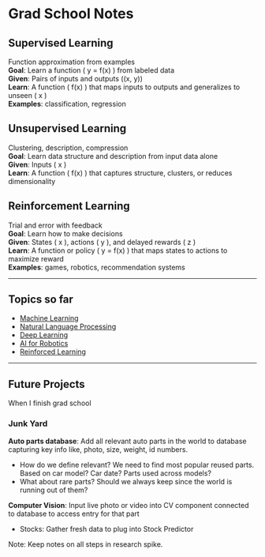# Grad School Notes

## **Supervised Learning** 
Function approximation from examples  
**Goal**: Learn a function \( y = f(x) \) from labeled data  
**Given**: Pairs of inputs and outputs \((x, y)\)  
**Learn**: A function \( f(x) \) that maps inputs to outputs and generalizes to unseen \( x \)  
**Examples**: classification, regression

## **Unsupervised Learning**  
Clustering, description, compression  
**Goal**: Learn data structure and description from input data alone  
**Given**: Inputs \( x \)  
**Learn**: A function \( f(x) \) that captures structure, clusters, or reduces dimensionality  

## **Reinforcement Learning**  
Trial and error with feedback  
**Goal**: Learn how to make decisions  
**Given**: States \( x \), actions \( y \), and delayed rewards \( z \)  
**Learn**: A function or policy \( y = f(x) \) that maps states to actions to maximize reward  
**Examples**: games, robotics, recommendation systems
___
## **Topics so far**

- [Machine Learning](ml/index.md)  
- [Natural Language Processing](nlp/index.md)  
- [Deep Learning](dl/index.md)  
- [AI for Robotics](robotics/index.md)  
- [Reinforced Learning](rl/index.md)  

---
## **Future Projects**

When I finish grad school

### **Junk Yard**  

**Auto parts database**: Add all relevant auto parts in the world to database capturing key info like, photo, size, weight, id numbers.  
- How do we define relevant? We need to find most popular reused parts. Based on car model? Car date? Parts used across models?  
- What about rare parts? Should we always keep since the world is running out of them?  

**Computer Vision**: Input live photo or video into CV component connected to database to access entry for that part  
- Stocks: Gather fresh data to plug into Stock Predictor  

Note: Keep notes on all steps in research spike.